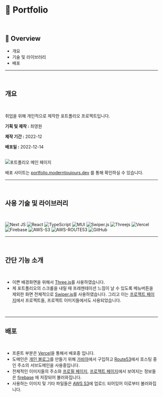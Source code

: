 # 🙏 **Portfolio**

<br>

## 👋 **Overview**

- 개요
- 기술 및 라이브러리
- 배포

---

<br>

## **개요**

<br>

취업을 위해 개인적으로 제작한 포트폴리오 프로젝트입니다.

**기획 및 제작 :** 최영원

**제작 기간 :** 2022-12

**배포일 :** 2022-12-14

<br>

<img iwdth="100%" alt="포트폴리오 메인 페이지" src="https://forus-s3.s3.ap-northeast-2.amazonaws.com/next-s3-uploads/portfolio/portfolio-main.gif"/>

배포 사이트는 [portfolio.moderntoujours.dev](http://portfolio.moderntoujours.dev) 를 통해 확인하실 수 있습니다.

---

<br>

## **사용 기술 및 라이브러리**

<br>

![Next JS](https://img.shields.io/badge/Next-black?style=for-the-badge&logo=next.js&logoColor=white)
![React](https://img.shields.io/badge/react-%2320232a.svg?style=for-the-badge&logo=react&logoColor=%2361DAFB)
![TypeScript](https://img.shields.io/badge/typescript-%23007ACC.svg?style=for-the-badge&logo=typescript&logoColor=white)
![MUI](https://img.shields.io/badge/MUI-%230081CB.svg?style=for-the-badge&logo=mui&logoColor=white)
![Swiper.js](https://img.shields.io/badge/swiper-333333?style=for-the-badge&logo=swiper)
![Threejs](https://img.shields.io/badge/threejs-black?style=for-the-badge&logo=three.js&logoColor=white)
![Vercel](https://img.shields.io/badge/vercel-%23000000.svg?style=for-the-badge&logo=vercel&logoColor=white)
![Firebase](https://img.shields.io/badge/firebase-%23039BE5.svg?style=for-the-badge&logo=firebase)
![AWS-S3](https://img.shields.io/badge/S3-%23FF9900.svg?style=for-the-badge&logo=amazon-aws&logoColor=white)
![AWS-ROUTE53](https://img.shields.io/badge/ROUTE53-%23FF9900.svg?style=for-the-badge&logo=amazon-aws&logoColor=white)
![GitHub](https://img.shields.io/badge/github-%23121011.svg?style=for-the-badge&logo=github&logoColor=white)

---

<br>

## 간단 기능 소개

<br>

- 이쁜 배경화면을 위해서 [Three.js](https://threejs.org/)를 사용하였습니다.
- 제 포트폴리오의 스크롤을 내릴 때 프레젠테이션 느낌이 날 수 있도록 메뉴버튼을 제외한 화면 전체적으로 [Swiper.js](https://swiperjs.com/)를 사용하였습니다. 그리고 이는 [프로젝트 페이지](https://portfolio.moderntoujours.dev/#Projects)에서 프로젝트들, 프로젝트 이미지들에서도 사용되었습니다.

<br>

---

## 배포

<br>

- 프론트 부분은 [Vercel](https://vercel.com/)을 통해서 배포중 입니다.
- 도메인은 [개인 블로그](https://www.moderntoujours.dev/)를 만들기 위해 [가비아](https://www.gabia.com/)에서 구입하고 [Route53](https://aws.amazon.com/ko/route53/)에서 호스팅 중인 주소의 서브도메인을 사용중입니다.
- 전체적인 이미지들의 주소와 [프로필 페이지](https://portfolio.moderntoujours.dev/#Projects), [프로젝트 페이지](https://portfolio.moderntoujours.dev/#Projects)에서 보여지는 정보들은 [firebase](https://firebase.google.com/) 에 저장되어 불러와집니다.
- 사용하는 이미지 및 기타 파일들은 [AWS S3](https://aws.amazon.com/ko/s3/)에 업로드 되어있어 이로부터 불러와집니다.
